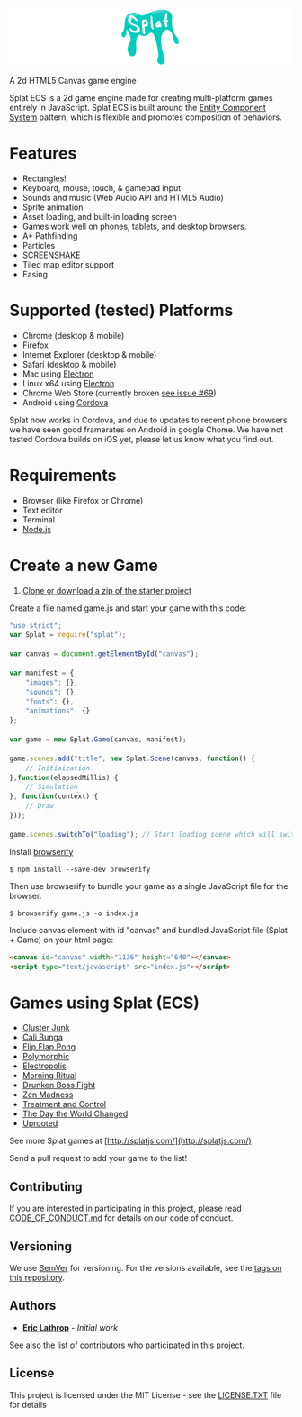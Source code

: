 ![Splat ECS](./images/splat-logo.png)

A 2d HTML5 Canvas game engine

Splat ECS is a 2d game engine made for creating multi-platform games entirely in JavaScript. Splat ECS is built around the [Entity Component System](https://github.com/ericlathrop/entity-component-system) pattern, which is flexible and promotes composition of behaviors.

# Features

* Rectangles!
* Keyboard, mouse, touch, & gamepad input
* Sounds and music (Web Audio API and HTML5 Audio)
* Sprite animation
* Asset loading, and built-in loading screen
* Games work well on phones, tablets, and desktop browsers.
* A\* Pathfinding
* Particles
* SCREENSHAKE
* Tiled map editor support
* Easing

# Supported (tested) Platforms

* Chrome (desktop & mobile)
* Firefox
* Internet Explorer (desktop & mobile)
* Safari (desktop & mobile)
* Mac using [Electron](https://github.com/atom/electron)
* Linux x64 using [Electron](https://github.com/atom/electron)
* Chrome Web Store (currently broken [see issue #69](https://github.com/SplatJS/splat-ecs/issues/69))
* Android using [Cordova](https://cordova.apache.org/)

Splat now works in Cordova, and due to updates to recent phone browsers we have seen good framerates on Android in google Chome. We have not tested Cordova builds on iOS yet, please let us know what you find out.

# Requirements
* Browser (like Firefox or Chrome)
* Text editor
* Terminal
* [Node.js](https://nodejs.org/en/)

# Create a new Game
1. [Clone or download a zip of the starter project](https://github.com/SplatJS/splat-ecs-starter-project)

Create a file named game.js and start your game with this code:
```javascript
"use strict";
var Splat = require("splat");

var canvas = document.getElementById("canvas");

var manifest = {
	"images": {},
	"sounds": {},
	"fonts": {},
	"animations": {}
};

var game = new Splat.Game(canvas, manifest);

game.scenes.add("title", new Splat.Scene(canvas, function() {
	// Initiaization
},function(elapsedMillis) {
	// Simulation
}, function(context) {
	// Draw
}));

game.scenes.switchTo("loading"); // Start loading scene which will switch to 'title' scene when all the assets in manifest are loaded.
```

Install [browserify](http://browserify.org/)
```
$ npm install --save-dev browserify
```

Then use browserify to bundle your game as a single JavaScript file for the browser.
```
$ browserify game.js -o index.js
```

Include canvas element with id "canvas" and bundled JavaScript file (Splat + Game) on your html page:
```html
<canvas id="canvas" width="1136" height="640"></canvas>
<script type="text/javascript" src="index.js"></script>
```

# Games using Splat (ECS)
* [Cluster Junk](https://github.com/TwoScoopGames/Cluster-Junk)
* [Cali Bunga](https://riseshinegames.itch.io/cali-bunga)
* [Flip Flap Pong](https://riseshinegames.itch.io/flip-flap-pong)
* [Polymorphic](http://riseandshinegames.github.io/Polymorphic/build/)
* [Electropolis](https://two-scoop-games.itch.io/electropolis)
* [Morning Ritual](http://twoscoopgames.com/morningritual/game/)
* [Drunken Boss Fight](http://aquisenberry.itch.io/jam-build)
* [Zen Madness](http://aquisenberry.github.io/ggj_meditate/build/)
* [Treatment and Control](http://twoscoopgames.com/ggj15/)
* [The Day the World Changed](https://github.com/TwoScoopGames/ggj15)
* [Uprooted](http://twoscoopgames.com/ld32/)

See more Splat games at [http://splatjs.com/](http://splatjs.com/)

Send a pull request to add your game to the list!

## Contributing

If you are interested in participating in this project, please read [CODE_OF_CONDUCT.md](CODE_OF_CONDUCT.md) for details on our code of conduct.

## Versioning

We use [SemVer](http://semver.org/) for versioning. For the versions available, see the [tags on this repository](https://github.com/SplatJS/splat-ecs/tags).

## Authors

* **[Eric Lathrop](https://github.com/ericlathrop)** - *Initial work*

See also the list of [contributors](https://github.com/SplatJS/splat-ecs/contributors) who participated in this project.

## License

This project is licensed under the MIT License - see the [LICENSE.TXT](LICENSE.TXT) file for details
